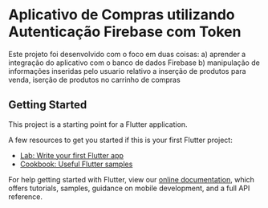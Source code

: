 # Aplicativo de Compras utilizando Autenticação Firebase com Token

Este projeto foi desenvolvido com o foco em duas coisas:
a) aprender a integração do aplicativo com o banco de dados Firebase
b) manipulação de informações inseridas pelo usuario relativo a inserção de produtos para venda, iserção de produtos no carrinho de compras

## Getting Started

This project is a starting point for a Flutter application.

A few resources to get you started if this is your first Flutter project:

- [Lab: Write your first Flutter app](https://flutter.dev/docs/get-started/codelab)
- [Cookbook: Useful Flutter samples](https://flutter.dev/docs/cookbook)

For help getting started with Flutter, view our
[online documentation](https://flutter.dev/docs), which offers tutorials,
samples, guidance on mobile development, and a full API reference.
